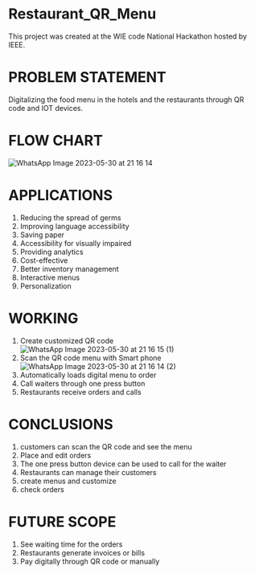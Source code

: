 # Restaurant_QR_Menu
This project was created at the WIE code National Hackathon hosted by IEEE.

# PROBLEM STATEMENT 
Digitalizing the food menu in the hotels and the restaurants through QR code and IOT devices.

# FLOW CHART
![WhatsApp Image 2023-05-30 at 21 16 14](https://github.com/gana2002/restaurant_qr_menu/assets/98261134/0e13cd13-0dbe-41dc-8f65-00a0be444118)

# APPLICATIONS
1. Reducing the spread of germs
2. Improving language accessibility
3. Saving paper 
4. Accessibility for visually impaired
5. Providing analytics
6. Cost-effective
7. Better inventory management
8. Interactive menus
9. Personalization

# WORKING
1. Create customized QR code
![WhatsApp Image 2023-05-30 at 21 16 15 (1)](https://github.com/gana2002/restaurant_qr_menu/assets/98261134/f422b9f2-6958-47ab-8828-9e7b1eb00b68)
2. Scan the QR code menu with Smart phone
![WhatsApp Image 2023-05-30 at 21 16 14 (2)](https://github.com/gana2002/restaurant_qr_menu/assets/98261134/34e509e0-c57f-4041-bfda-78c27c121439)
3. Automatically loads digital menu to order
4. Call waiters through one press button
5. Restaurants receive orders and calls

# CONCLUSIONS 
1. customers can scan the QR code and see the menu
2. Place and edit orders 
3. The one press button device can be used to call for the waiter 
4. Restaurants can manage their customers
5. create menus and customize 
6. check orders 

# FUTURE SCOPE 
1. See waiting time for the orders
2. Restaurants generate invoices or bills
3. Pay digitally through QR code or manually
